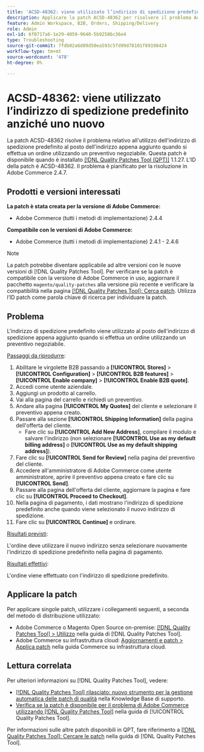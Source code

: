 ```yaml
---
title: 'ACSD-48362: viene utilizzato l’indirizzo di spedizione predefinito anziché uno nuovo.'
description: Applicare la patch ACSD-48362 per risolvere il problema Adobe Commerce in cui viene utilizzato l'indirizzo di spedizione predefinito anziché uno nuovo quando si effettua un ordine utilizzando un preventivo negoziabile.
feature: Admin Workspace, B2B, Orders, Shipping/Delivery
role: Admin
exl-id: 6f0717a6-1e29-4059-9640-5b92586c36e4
type: Troubleshooting
source-git-commit: 7fdb02a6d89d50ea593c5fd99d78101f89198424
workflow-type: tm+mt
source-wordcount: '478'
ht-degree: 0%

---
```


# ACSD-48362: viene utilizzato l’indirizzo di spedizione predefinito anziché uno nuovo

La patch ACSD-48362 risolve il problema relativo all&#39;utilizzo dell&#39;indirizzo di spedizione predefinito al posto dell&#39;indirizzo appena aggiunto quando si effettua un ordine utilizzando un preventivo negoziabile. Questa patch è disponibile quando è installato [[!DNL Quality Patches Tool (QPT)]](https://experienceleague.adobe.com/it/docs/commerce-operations/tools/quality-patches-tool/quality-patches-tool-to-self-serve-quality-patches) 1.1.27. L’ID della patch è ACSD-48362. Il problema è pianificato per la risoluzione in Adobe Commerce 2.4.7.

## Prodotti e versioni interessati

**La patch è stata creata per la versione di Adobe Commerce:**

* Adobe Commerce (tutti i metodi di implementazione) 2.4.4

**Compatibile con le versioni di Adobe Commerce:**

* Adobe Commerce (tutti i metodi di implementazione) 2.4.1 - 2.4.6

>[!NOTE]
>
>La patch potrebbe diventare applicabile ad altre versioni con le nuove versioni di [!DNL Quality Patches Tool]. Per verificare se la patch è compatibile con la versione di Adobe Commerce in uso, aggiornare il pacchetto `magento/quality-patches` alla versione più recente e verificare la compatibilità nella pagina [[!DNL Quality Patches Tool]: Cerca patch](https://experienceleague.adobe.com/tools/commerce-quality-patches/index.html?lang=it). Utilizza l’ID patch come parola chiave di ricerca per individuare la patch.

## Problema

L&#39;indirizzo di spedizione predefinito viene utilizzato al posto dell&#39;indirizzo di spedizione appena aggiunto quando si effettua un ordine utilizzando un preventivo negoziabile.

<u>Passaggi da riprodurre</u>:

1. Abilitare le virgolette B2B passando a **[!UICONTROL Stores]** > **[!UICONTROL Configuration]** > **[!UICONTROL B2B features]** > **[!UICONTROL Enable company]** > **[!UICONTROL Enable B2B quote]**.
1. Accedi come utente aziendale.
1. Aggiungi un prodotto al carrello.
1. Vai alla pagina del carrello e richiedi un preventivo.
1. Andare alla pagina **[!UICONTROL My Quotes]** del cliente e selezionare il preventivo appena creato.
1. Passare alla sezione **[!UICONTROL Shipping Information]** della pagina dell&#39;offerta del cliente.
   * Fare clic su **[!UICONTROL Add New Address]**, compilare il modulo e salvare l&#39;indirizzo (non selezionare **[!UICONTROL Use as my default billing address]** o **[!UICONTROL Use as my default shipping address]**).
1. Fare clic su **[!UICONTROL Send for Review]** nella pagina del preventivo del cliente.
1. Accedere all&#39;amministratore di Adobe Commerce come utente amministratore, aprire il preventivo appena creato e fare clic su **[!UICONTROL Send]**.
1. Passare alla pagina dell&#39;offerta del cliente, aggiornare la pagina e fare clic su **[!UICONTROL Proceed to Checkout]**.
1. Nella pagina di pagamento, i dati mostrano l&#39;indirizzo di spedizione predefinito anche quando viene selezionato il nuovo indirizzo di spedizione.
1. Fare clic su **[!UICONTROL Continue]** e ordinare.

<u>Risultati previsti</u>:

L&#39;ordine deve utilizzare il nuovo indirizzo senza selezionare nuovamente l&#39;indirizzo di spedizione predefinito nella pagina di pagamento.

<u>Risultati effettivi</u>:

L&#39;ordine viene effettuato con l&#39;indirizzo di spedizione predefinito.

## Applicare la patch

Per applicare singole patch, utilizzare i collegamenti seguenti, a seconda del metodo di distribuzione utilizzato:

* Adobe Commerce o Magento Open Source on-premise: [[!DNL Quality Patches Tool] > Utilizzo](/help/tools/quality-patches-tool/usage.md) nella guida di [!DNL Quality Patches Tool].
* Adobe Commerce su infrastruttura cloud: [Aggiornamenti e patch > Applica patch](https://experienceleague.adobe.com/docs/commerce-cloud-service/user-guide/develop/upgrade/apply-patches.html?lang=it) nella guida Commerce su infrastruttura cloud. 

## Lettura correlata

Per ulteriori informazioni su [!DNL Quality Patches Tool], vedere:

* [[!DNL Quality Patches Tool] rilasciato: nuovo strumento per la gestione automatica delle patch di qualità](https://experienceleague.adobe.com/it/docs/commerce-operations/tools/quality-patches-tool/quality-patches-tool-to-self-serve-quality-patches) nella Knowledge Base di supporto.
* [Verifica se la patch è disponibile per il problema di Adobe Commerce utilizzando  [!DNL Quality Patches Tool]](/help/tools/quality-patches-tool/patches-available-in-qpt/check-patch-for-magento-issue-with-magento-quality-patches.md) nella guida di [!UICONTROL Quality Patches Tool].


Per informazioni sulle altre patch disponibili in QPT, fare riferimento a [[!DNL Quality Patches Tool]: Cercare le patch](https://experienceleague.adobe.com/tools/commerce-quality-patches/index.html?lang=it) nella guida di [!DNL Quality Patches Tool].
